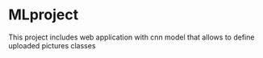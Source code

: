 # MLproject
This project includes web application with cnn model that allows to define uploaded pictures classes
